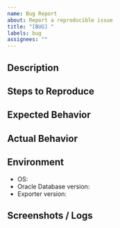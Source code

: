 ```yaml
---
name: Bug Report
about: Report a reproducible issue
title: "[BUG] "
labels: bug
assignees: ""
---
```


## Description
<!-- A clear and concise description of the bug -->

## Steps to Reproduce

## Expected Behavior
<!-- What should happen -->

## Actual Behavior
<!-- What actually happens -->

## Environment
- OS:
- Oracle Database version:
- Exporter version:

## Screenshots / Logs
<!-- If applicable -->
